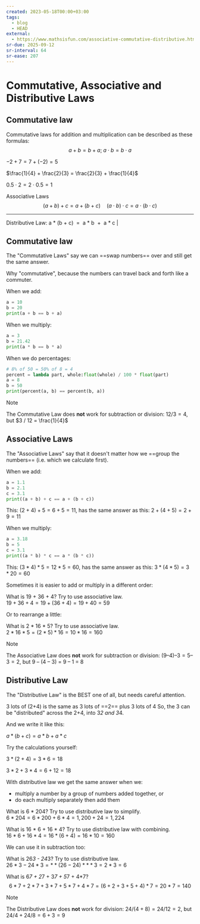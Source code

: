 ```yaml
---
created: 2023-05-18T00:00+03:00
tags:
  - blog
  - HEAD
external:
  - https://www.mathsisfun.com/associative-commutative-distributive.html
sr-due: 2025-09-12
sr-interval: 64
sr-ease: 207
---
```


# Commutative, Associative and Distributive Laws

## Commutative law

Commutative laws for addition and multiplication can be described as these
formulas:
<br class="f">
$$
a + b = b + a; \; a \cdot b = b \cdot a
$$

$-2 + 7 = 7 + (-2) = 5$

$\frac{1}{4} + \frac{2}{3} = \frac{2}{3} + \frac{1}{4}$

$0.5 \cdot 2 = 2 \cdot 0.5=1$


Associative Laws
<br class="f">
$$
(a + b) + c = a + (b + c) \quad (a \cdot b) \cdot c = a \cdot (b \cdot c)
$$

---

Distributive Law: a \* (b + c)  =  a \* b  +  a \* c |

## Commutative law

The "Commutative Laws" say we can ==swap numbers== over and still get the same
answer.

Why "commutative", because the numbers can travel back and forth like a
commuter.

When we add:

```py
a = 10
b = 20
print(a + b == b + a)
```

When we multiply:

```py
a = 3
b = 21.42
print(a * b == b * a)
```

When we do percentages:

```py
# 8% of 50 = 50% of 8 = 4
percent = lambda part, whole:float(whole) / 100 * float(part)
a = 8
b = 50
print(percent(a, b) == percent(b, a))
```

> [!NOTE]
> The Commutative Law does **not** work for subtraction or division:
> $12 / 3 = 4$, but $3 / 12 = \frac{1}{4}$

## Associative Laws

The "Associative Laws" say that it doesn't matter how we ==group the numbers==
(i.e. which we calculate first).

When we add:

```py
a = 1.1
b = 2.1
c = 3.1
print((a + b) + c == a + (b + c))
```

This: $(2 + 4) + 5  =  6 + 5  = 11$, has the same answer as this: $2 + (4 + 5)
=  2 + 9  = 11$

When we multiply:

```py
a = 3.18
b = 5
c = 3.1
print((a * b) * c == a * (b * c))
```

This: $(3 * 4) * 5  =  12 * 5  = 60$, has the same answer as this: $3 * (4 * 5)
=  3 * 20  = 60$

Sometimes it is easier to add or multiply in a different order:

What is 19 + 36 + 4? Try to use associative law.
<br class="f">
$19 + 36 + 4 = 19 + (36 + 4) = 19 + 40 = 59$

Or to rearrange a little:

What is 2 * 16 * 5? Try to use associative law.
<br class="f">
$2 * 16 * 5 = (2 * 5) * 16 = 10 * 16 = 160$

> [!NOTE]
> The Associative Law does **not** work for subtraction or division:
> $(9 – 4) – 3 = 5 – 3 = 2$, but 9 – (4 – 3) = 9 – 1 = 8

## Distributive Law

The "Distributive Law" is the BEST one of all, but needs careful attention.

3 lots of (2+4) is the same as 3 lots of ==2== plus 3 lots of 4
So, the 3 can be "distributed" across the 2+4, into 3*2 and 3*4.

And we write it like this:

$a * (b + c)  =  a * b  +  a * c$

Try the calculations yourself:

$3 * (2 + 4) = 3 * 6 = 18$

$3 * 2 + 3 * 4 = 6 + 12 = 18$

With distributive law we get the same answer when we:

- multiply a number by a group of numbers added together, or
- do each multiply separately then add them

What is 6 * 204? Try to use distributive law to simplify.
<br class="f">
$6 * 204 = 6*200 + 6*4 = 1,200 + 24 = 1,224$

What is 16 * 6 + 16 * 4? Try to use distributive law with combining.
<br class="f">
$16 * 6 + 16 * 4  =  16 * (6+4) = 16 * 10 =  160$

We can use it in subtraction too:

What is 26*3 - 24*3? Try to use distributive law.
<br class="f">
$26*3 - 24*3 = **(26 - 24)** * 3 = 2 * 3 = 6$

What is 6*7 + 2*7 + 3*7 + 5*7 + 4*7?
<br class="f">
$$
6*7 + 2*7 + 3*7 + 5*7 + 4*7
= (6+2+3+5+4) * 7
= 20 * 7
= 140
$$

> [!NOTE]
> The Distributive Law does **not** work for division:
> $24 / (4 + 8) = 24 / 12 = 2$, but $24 / 4 + 24 / 8 = 6 + 3 = 9$
